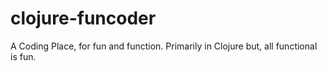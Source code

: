 # clojure-funcoder
A Coding Place, for fun and function. Primarily in Clojure but, all functional is fun. 
